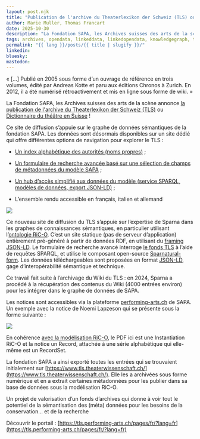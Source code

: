 ```yaml
---
layout: post.njk
title: "Publication de l'archive du Theaterlexikon der Schweiz (TLS) ou Dictionnaire du théâtre en Suisse"
author: Marie Muller, Thomas Francart
date: 2025-10-30
description: "La Fondation SAPA, les Archives suisses des arts de la scène annonce la publication de l’archive du Theaterlexikon der Schweiz (TLS) ou Dictionnaire du théâtre en Suisse !"
tags: archives, opendata, linkeddata, linkedopendata, knowledgegraph, thesaurus, ontology, RIC-O, RDF, SPARQL, SHACL, OWL, JSONLD
permalink: "{{ lang }}/posts/{{ title | slugify }}/"
linkedin:
bluesky:
mastodon:
---
```


<p class="lead">« […] Publié en 2005 sous forme d’un ouvrage de référence en trois volumes, édité par Andreas Kotte et paru aux éditions Chronos à Zurich. En 2012, il a été numérisé rétroactivement et mis en ligne sous forme de wiki. »</p>

La Fondation SAPA, les Archives suisses des arts de la scène annonce [la publication de l'archive du Theaterlexikon der Schweiz (TLS)](https://tls.performing-arts.ch/pages/fr/) ou [Dictionnaire du théâtre en Suisse](https://www.performing-arts.ch/resource/?uri=http%3A%2F%2Fdata.performing-arts.ch%2Fr%2F1f51e2c0-67f9-4be9-818f-ee89f64a4ca8) !

Ce site de diffusion s’appuie sur le graphe de données sémantiques de la fondation SAPA. Les données sont désormais disponibles sur un site dédié qui offre différentes options de navigation pour explorer le TLS :

-   [Un index alphabétique des autorités (noms propres)](https://tls.performing-arts.ch/index/) ;
    
-   [Un formulaire de recherche avancée basé sur une sélection de champs de métadonnées du modèle SAPA](https://tls.performing-arts.ch/search/) ;
    
-   [Un hub d’accès simplifié aux données du modèle (service SPARQL, modèles de données, export JSON-LD)](https://tls.performing-arts.ch/data/) ;
    
-   L’ensemble rendu accessible en français, italien et allemand

[![](/assets/posts-images/tls-form.png)](/assets/posts-images/tls-form.png)

Ce nouveau site de diffusion du TLS s’appuie sur l’expertise de Sparna dans les graphes de connaissances sémantiques, en particulier utilisant l’[ontologie RiC-O](https://www.ica.org/standards/RiC/ontology). C’est un site statique (pas de serveur d’application) entièrement pré-généré à partir de données RDF, en utilisant du [framing JSON-LD](https://www.w3.org/TR/json-ld11-framing/). Le formulaire de recherche avancé interroge [le fonds TLS](http://data.performing-arts.ch/r/1f51e2c0-67f9-4be9-818f-ee89f64a4ca8) à l’aide de requêtes SPARQL, et utilise le composant open-source [Sparnatural-form](https://github.com/sparna-git/Sparnatural-form). Les données téléchargeables sont proposées en format [JSON-LD](https://www.w3.org/TR/json-ld/), gage d’interopérabilité sémantique et technique. 

Ce travail fait suite à l’archivage du Wiki du TLS : en 2024, Sparna a procédé à la récupération des contenus du Wiki (4000 entrées environ) pour les intégrer dans le graphe de données de SAPA.

Les notices sont accessibles via la plateforme [performing-arts.ch](http://performing-arts.ch) de SAPA. Un exemple avec la notice de Noemi Lapzeson qui se présente sous la forme suivante :

[![](/assets/posts-images/tls-record.png)](/assets/posts-images/tls-record.png)

En cohérence [avec la modélisation RiC-O](https://www.ica.org/standards/RiC/RiC-O_1-1.html), le PDF ici est une Instantiation RiC-O et la notice un Record, attachée à une série alphabétique qui elle-même est un RecordSet.

La fondation SAPA a ainsi exporté toutes les entrées qui se trouvaient initialement sur [https://www.tls.theaterwissenschaft.ch/](https://www.tls.theaterwissenschaft.ch/). Elle les a archivées sous forme numérique et en a extrait certaines métadonnées pour les publier dans sa base de données sous la modélisation RiC-O.

Un projet de valorisation d’un fonds d’archives qui donne à voir tout le potentiel de la sémantisation des (méta) données pour les besoins de la conservation... et de la recherche

Découvrir le portail : [https://tls.performing-arts.ch/pages/fr/?lang=fr](https://tls.performing-arts.ch/pages/fr/?lang=fr)